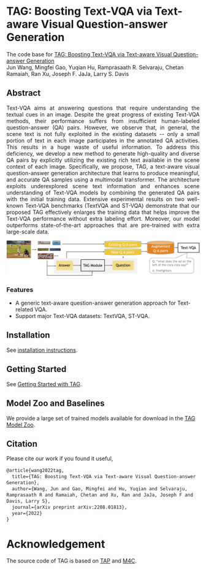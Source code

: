 # TAG: Boosting Text-VQA via Text-aware Visual Question-answer Generation

The code base for [TAG: Boosting Text-VQA via Text-aware Visual Question-answer Generation](https://arxiv.org/abs/2208.01813)
<br>Jun Wang, Mingfei Gao, Yuqian Hu, Ramprasaath R. Selvaraju, Chetan Ramaiah, Ran Xu, Joseph F. JaJa, Larry S. Davis


## Abstract
<div style="text-align: justify">Text-VQA aims at answering questions that require understanding the textual cues in an image. Despite the great progress of existing Text-VQA methods, their performance suffers from insufficient human-labeled question-answer (QA) pairs. However, we observe that, in general, the scene text is not fully exploited in the existing datasets -- only a small portion of text in each image participates in the annotated QA activities. This results in a huge waste of useful information. To address this deficiency, we develop a new method to generate high-quality and diverse QA pairs by explicitly utilizing the existing rich text available in the scene context of each image. Specifically, we propose, TAG, a text-aware visual question-answer generation architecture that learns to produce meaningful, and accurate QA samples using a multimodal transformer. The architecture exploits underexplored scene text information and enhances scene understanding of Text-VQA models by combining the generated QA pairs with the initial training data. Extensive experimental results on two well-known Text-VQA benchmarks (TextVQA and ST-VQA) demonstrate that our proposed TAG effectively enlarges the training data that helps improve the Text-VQA performance without extra labeling effort. Moreover, our model outperforms state-of-the-art approaches that are pre-trained with extra large-scale data. </div>

<!-- <p>&nbsp;</p> -->

![network](https://github.com/HenryJunW/TAG/blob/main/figs/TAG_overview_figure.png)
<!-- <img src="https://drive.google.com/file/d/1i3pMn_5cVaHpDTChtF41miRt1SzfAj6A/view?usp=sharing" width="600"> -->


### Features
* A generic text-aware question-answer generation approach for Text-related VQA.
* Support major Text-VQA datasets: TextVQA, ST-VQA.

## Installation

See [installation instructions](INSTALL.md).

## Getting Started

See [Getting Started with TAG](GETTING_STARTED.md).


## Model Zoo and Baselines

We provide a large set of trained models available for download in the [TAG Model Zoo](MODEL_ZOO.md).


## Citation
Please cite our work if you found it useful,

```
@article{wang2022tag,
  title={TAG: Boosting Text-VQA via Text-aware Visual Question-answer Generation},
  author={Wang, Jun and Gao, Mingfei and Hu, Yuqian and Selvaraju, Ramprasaath R and Ramaiah, Chetan and Xu, Ran and JaJa, Joseph F and Davis, Larry S},
  journal={arXiv preprint arXiv:2208.01813},
  year={2022}
}

```

# Acknowledgement

The source code of TAG is based on [TAP](https://github.com/microsoft/TAP) and [M4C](https://github.com/facebookresearch/mmf/tree/main/projects/m4c). 

